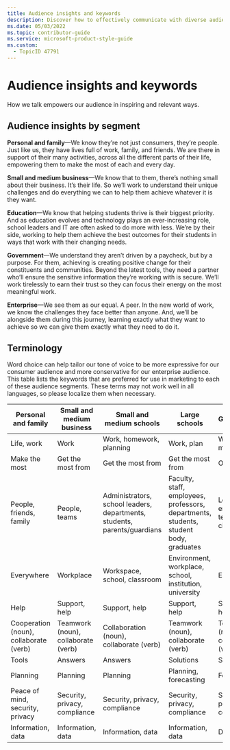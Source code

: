 ```yaml
---
title: Audience insights and keywords
description: Discover how to effectively communicate with diverse audience segments by using tailored language and keywords. Learn to empower and inspire through strategic word choice.
ms.date: 05/03/2022
ms.topic: contributor-guide
ms.service: microsoft-product-style-guide
ms.custom:
  - TopicID 47791
---
```



# Audience insights and keywords

How we talk empowers our audience in inspiring and relevant ways.

## Audience insights by segment

**Personal and family**—We know they’re not just consumers, they’re people. Just like us, they have lives full of work, family, and friends. We are there in support of their many activities, across all the different parts of their life, empowering them to make the most of each and every day.

**Small and medium business**—We know that to them, there’s nothing small about their business. It’s their life. So we’ll work to understand their unique challenges and do everything we can to help them achieve whatever it is they want.

**Education**—We know that helping students thrive is their biggest priority. And as education evolves and technology plays an ever-increasing role, school leaders and IT are often asked to do more with less. We’re by their side, working to help them achieve the best outcomes for their students in ways that work with their changing needs.

**Government**—We understand they aren’t driven by a paycheck, but by a purpose. For them, achieving is creating positive change for their constituents and communities. Beyond the latest tools, they need a partner who’ll ensure the sensitive information they’re working with is secure. We’ll work tirelessly to earn their trust so they can focus their energy on the most meaningful work.

**Enterprise**—We see them as our equal. A peer. In the new world of work, we know the challenges they face better than anyone. And, we’ll be alongside them during this journey, learning exactly what they want to achieve so we can give them exactly what they need to do it.

## Terminology

Word choice can help tailor our tone of voice to be more expressive for our consumer audience and more conservative for our enterprise audience. This table lists the keywords that are preferred for use in marketing to each of these audience segments. These terms may not work well in all languages, so please localize them when necessary.

| **Personal and family** | **Small and medium business** | **Small and medium schools** | **Large schools** | **Government** | **Enterprise** |
|-------------------------|-------------------------------|------------------------------|-------------------|----------------|----------------|
| Life, work              | Work                          | Work, homework, planning     | Work, plan        | Work, mission  | Work           |
| Make the most           | Get the most from             | Get the most from            | Get the most from | Optimize       | Optimize       |
| People, friends, family | People, teams                 | Administrators, school leaders, departments, students, parents/guardians | Faculty, staff, employees, professors, departments, students, student body, graduates | Leaders, employees, teams, citizens | Employees, teams |
| Everywhere              | Workplace                     | Workspace, school, classroom | Environment, workplace, school, institution, university | Environment    | Workplace      |
| Help                    | Support, help                 | Support, help                | Support, help     | Support, help  | Support        |
| Cooperation (noun), collaborate (verb) | Teamwork (noun), collaborate (verb) | Collaboration (noun), collaborate (verb) | Teamwork (noun), collaborate (verb) | Teamwork (noun), collaborate (verb) | Teamwork (noun), collaborate (verb) |
| Tools                   | Answers                       | Answers                      | Solutions         | Solutions      | Solutions      |
| Planning                | Planning                      | Planning                     | Planning, forecasting | Forecasting   | Forecasting    |
| Peace of mind, security, privacy | Security, privacy, compliance | Security, privacy, compliance | Security, privacy, compliance | Security, privacy, compliance | Security, privacy, compliance, identity |
| Information, data       | Information, data             | Information, data            | Information, data | Data           | Data           |


